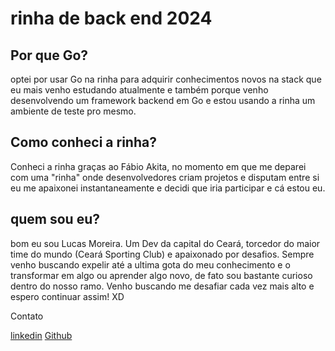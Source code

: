 # rinha de back end 2024

## Por que Go?
optei por usar Go na rinha para adquirir conhecimentos novos na stack que eu mais venho estudando atualmente e também porque venho desenvolvendo um framework backend em Go e estou usando a rinha um ambiente de teste pro mesmo.

## Como conheci a rinha?
Conheci a rinha  graças ao Fábio Akita, no momento em que me deparei com uma "rinha" onde desenvolvedores criam projetos e disputam entre si eu me apaixonei instantaneamente e decidi que iria participar e cá estou eu.

## quem sou eu?
bom eu sou Lucas Moreira. Um Dev da capital do Ceará, torcedor do maior time do mundo (Ceará Sporting Club) e apaixonado por desafios. Sempre venho buscando expelir até a ultima gota do meu conhecimento e o transformar em algo ou aprender algo novo, de fato sou bastante curioso dentro do nosso ramo. Venho buscando me desafiar cada vez mais alto e espero continuar assim! XD

Contato

[linkedin](https://www.linkedin.com/in/lucas-moreira-vv19a14/)
[Github](https://github.com/Lucasdev2005)
